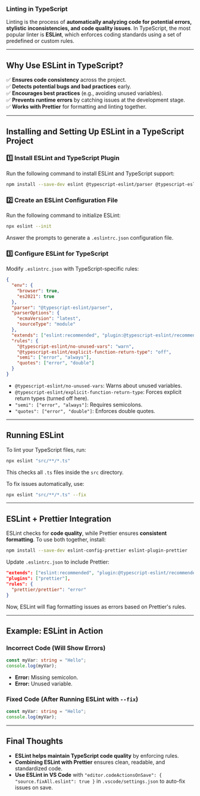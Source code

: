 ### **Linting in TypeScript**

Linting is the process of **automatically analyzing code for potential errors, stylistic inconsistencies, and code quality issues**. In TypeScript, the most popular linter is **ESLint**, which enforces coding standards using a set of predefined or custom rules.

---

## **Why Use ESLint in TypeScript?**

✅ **Ensures code consistency** across the project.  
✅ **Detects potential bugs and bad practices** early.  
✅ **Encourages best practices** (e.g., avoiding unused variables).  
✅ **Prevents runtime errors** by catching issues at the development stage.  
✅ **Works with Prettier** for formatting and linting together.

---

## **Installing and Setting Up ESLint in a TypeScript Project**

### **1️⃣ Install ESLint and TypeScript Plugin**

Run the following command to install ESLint and TypeScript support:

```sh
npm install --save-dev eslint @typescript-eslint/parser @typescript-eslint/eslint-plugin
```

### **2️⃣ Create an ESLint Configuration File**

Run the following command to initialize ESLint:

```sh
npx eslint --init
```

Answer the prompts to generate a `.eslintrc.json` configuration file.

### **3️⃣ Configure ESLint for TypeScript**

Modify `.eslintrc.json` with TypeScript-specific rules:

```json
{
  "env": {
    "browser": true,
    "es2021": true
  },
  "parser": "@typescript-eslint/parser",
  "parserOptions": {
    "ecmaVersion": "latest",
    "sourceType": "module"
  },
  "extends": ["eslint:recommended", "plugin:@typescript-eslint/recommended"],
  "rules": {
    "@typescript-eslint/no-unused-vars": "warn",
    "@typescript-eslint/explicit-function-return-type": "off",
    "semi": ["error", "always"],
    "quotes": ["error", "double"]
  }
}
```

- `@typescript-eslint/no-unused-vars`: Warns about unused variables.
- `@typescript-eslint/explicit-function-return-type`: Forces explicit return types (turned off here).
- `"semi": ["error", "always"]`: Requires semicolons.
- `"quotes": ["error", "double"]`: Enforces double quotes.

---

## **Running ESLint**

To lint your TypeScript files, run:

```sh
npx eslint "src/**/*.ts"
```

This checks all `.ts` files inside the `src` directory.

To fix issues automatically, use:

```sh
npx eslint "src/**/*.ts" --fix
```

---

## **ESLint + Prettier Integration**

ESLint checks for **code quality**, while Prettier ensures **consistent formatting**. To use both together, install:

```sh
npm install --save-dev eslint-config-prettier eslint-plugin-prettier
```

Update `.eslintrc.json` to include Prettier:

```json
"extends": ["eslint:recommended", "plugin:@typescript-eslint/recommended", "prettier"],
"plugins": ["prettier"],
"rules": {
  "prettier/prettier": "error"
}
```

Now, ESLint will flag formatting issues as errors based on Prettier's rules.

---

## **Example: ESLint in Action**

### **Incorrect Code (Will Show Errors)**

```ts
const myVar: string = "Hello";
console.log(myVar);
```

- **Error:** Missing semicolon.
- **Error:** Unused variable.

### **Fixed Code (After Running ESLint with `--fix`)**

```ts
const myVar: string = "Hello";
console.log(myVar);
```

---

## **Final Thoughts**

- **ESLint helps maintain TypeScript code quality** by enforcing rules.
- **Combining ESLint with Prettier** ensures clean, readable, and standardized code.
- **Use ESLint in VS Code** with `"editor.codeActionsOnSave": { "source.fixAll.eslint": true }` in `.vscode/settings.json` to auto-fix issues on save.
